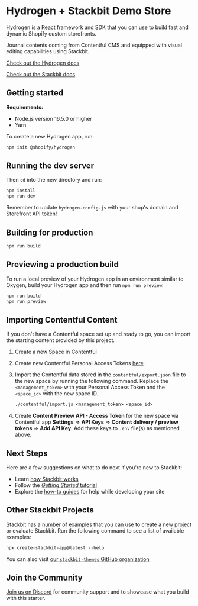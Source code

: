 # Hydrogen + Stackbit Demo Store

Hydrogen is a React framework and SDK that you can use to build fast and dynamic Shopify custom storefronts.

Journal contents coming from Contentful CMS and equipped with visual editing capabilities using Stackbit.

[Check out the Hydrogen docs](https://shopify.dev/custom-storefronts/hydrogen)

[Check out the Stackbit docs](https://docs.stackbit.com)

## Getting started

**Requirements:**

- Node.js version 16.5.0 or higher
- Yarn

To create a new Hydrogen app, run:

```bash
npm init @shopify/hydrogen
```

## Running the dev server

Then `cd` into the new directory and run:

```bash
npm install
npm run dev
```

Remember to update `hydrogen.config.js` with your shop's domain and Storefront API token!

## Building for production

```bash
npm run build
```

## Previewing a production build

To run a local preview of your Hydrogen app in an environment similar to Oxygen, build your Hydrogen app and then run `npm run preview`:

```bash
npm run build
npm run preview
```

## Importing Contentful Content

If you don't have a Contentful space set up and ready to go, you can import the starting content provided by this project.

1. Create a new Space in Contentful
1. Create new Contentful Personal Access Tokens [here](https://app.contentful.com/account/profile/cma_tokens/).
1. Import the Contentful data stored in the `contentful/export.json` file to the new space by running the following command. Replace the `<management_token>` with your Personal Access Token and the `<space_id>` with the new space ID.

   ```txt
   ./contentful/import.js <management_token> <space_id>
   ```

1. Create **Content Preview API - Access Token** for the new space via Contentful app **Settings** => **API Keys** => **Content delivery / preview tokens** => **Add API Key**. Add these keys to `.env` file(s) as mentioned above.

## Next Steps

Here are a few suggestions on what to do next if you're new to Stackbit:

- Learn [how Stackbit works](https://docs.stackbit.com/conceptual-guides/how-stackbit-works/)
- Follow the [_Getting Started_ tutorial](https://docs.stackbit.com/getting-started/)
- Explore the [how-to guides](https://docs.stackbit.com/how-to-guides/) for help while developing your site

## Other Stackbit Projects

Stackbit has a number of examples that you can use to create a new project or evaluate Stackbit. Run the following command to see a list of available examples:

```txt
npx create-stackbit-app@latest --help
```

You can also visit [our `stackbit-themes` GitHub organization](https://github.com/stackbit-themes)

## Join the Community

[Join us on Discord](https://discord.gg/HUNhjVkznH) for community support and to showcase what you build with this starter.